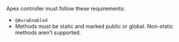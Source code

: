 Apex controller must follow these requirements:

* `@AuraEnabled`
* Methods must be static and marked public or global. Non-static methods aren’t supported.

